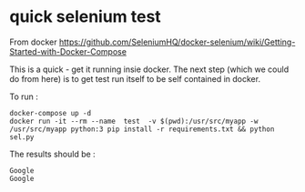 quick selenium test
===================

From docker https://github.com/SeleniumHQ/docker-selenium/wiki/Getting-Started-with-Docker-Compose

This is a quick - get it running insie docker. The next step (which we could do from here) is to get
test run itself to be self contained in docker.

To run :

```
docker-compose up -d
docker run -it --rm --name  test  -v $(pwd):/usr/src/myapp -w /usr/src/myapp python:3 pip install -r requirements.txt && python sel.py

```

The results should be :

```
Google
Google
```
